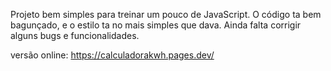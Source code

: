 Projeto bem simples para treinar um pouco de JavaScript.
O código ta bem bagunçado, e o estilo ta no mais simples que dava.
Ainda falta corrigir alguns bugs e funcionalidades.

versão online: <https://calculadorakwh.pages.dev/>